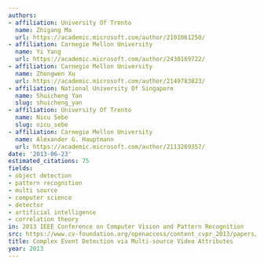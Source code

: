 ```yaml
---
authors:
- affiliation: University Of Trento
  name: Zhigang Ma
  url: https://academic.microsoft.com/author/2101061250/
- affiliation: Carnegie Mellon University
  name: Yi Yang
  url: https://academic.microsoft.com/author/2430169722/
- affiliation: Carnegie Mellon University
  name: Zhongwen Xu
  url: https://academic.microsoft.com/author/2149783823/
- affiliation: National University Of Singapore
  name: Shuicheng Yan
  slug: shuicheng_yan
- affiliation: University Of Trento
  name: Nicu Sebe
  slug: nicu_sebe
- affiliation: Carnegie Mellon University
  name: Alexander G. Hauptmann
  url: https://academic.microsoft.com/author/2113269357/
date: '2013-06-23'
estimated_citations: 75
fields:
- object detection
- pattern recognition
- multi source
- computer science
- detector
- artificial intelligence
- correlation theory
in: 2013 IEEE Conference on Computer Vision and Pattern Recognition
src: https://www.cv-foundation.org/openaccess/content_cvpr_2013/papers/Ma_Complex_Event_Detection_2013_CVPR_paper.pdf
title: Complex Event Detection via Multi-source Video Attributes
year: 2013
---
```

